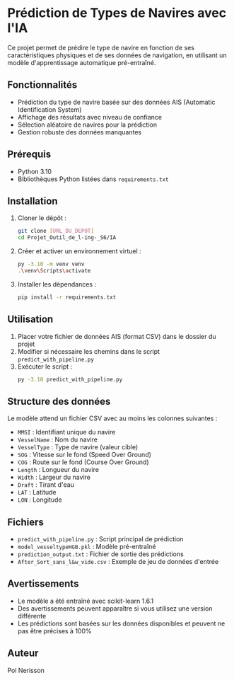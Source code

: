 # Prédiction de Types de Navires avec l'IA

Ce projet permet de prédire le type de navire en fonction de ses caractéristiques physiques et de ses données de navigation, en utilisant un modèle d'apprentissage automatique pré-entraîné.

## Fonctionnalités

- Prédiction du type de navire basée sur des données AIS (Automatic Identification System)
- Affichage des résultats avec niveau de confiance
- Sélection aléatoire de navires pour la prédiction
- Gestion robuste des données manquantes

## Prérequis

- Python 3.10
- Bibliothèques Python listées dans `requirements.txt`

## Installation

1. Cloner le dépôt :
   ```bash
   git clone [URL_DU_DEPOT]
   cd Projet_Outil_de_l-ing-_S6/IA
   ```

2. Créer et activer un environnement virtuel :
   ```bash
   py -3.10 -m venv venv
   .\venv\Scripts\activate
   ```

3. Installer les dépendances :
   ```bash
   pip install -r requirements.txt
   ```

## Utilisation

1. Placer votre fichier de données AIS (format CSV) dans le dossier du projet
2. Modifier si nécessaire les chemins dans le script `predict_with_pipeline.py`
3. Exécuter le script :
   ```bash
   py -3.10 predict_with_pipeline.py
   ```

## Structure des données

Le modèle attend un fichier CSV avec au moins les colonnes suivantes :
- `MMSI` : Identifiant unique du navire
- `VesselName` : Nom du navire
- `VesselType` : Type de navire (valeur cible)
- `SOG` : Vitesse sur le fond (Speed Over Ground)
- `COG` : Route sur le fond (Course Over Ground)
- `Length` : Longueur du navire
- `Width` : Largeur du navire
- `Draft` : Tirant d'eau
- `LAT` : Latitude
- `LON` : Longitude

## Fichiers

- `predict_with_pipeline.py` : Script principal de prédiction
- `model_vesseltypeHGB.pkl` : Modèle pré-entraîné
- `prediction_output.txt` : Fichier de sortie des prédictions
- `After_Sort_sans_l&w_vide.csv` : Exemple de jeu de données d'entrée

## Avertissements

- Le modèle a été entraîné avec scikit-learn 1.6.1
- Des avertissements peuvent apparaître si vous utilisez une version différente
- Les prédictions sont basées sur les données disponibles et peuvent ne pas être précises à 100%

## Auteur

Pol Nerisson


